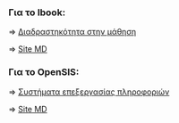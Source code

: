 ### Για το Ibook:

=> [Διαδραστηκότητα στην μάθηση](https://panmour.netlify.app//timeline/interactivity-in-learning/)

=> [Site MD](https://github.com/PanMour/site/blob/master/_timeline/interactivity-in-learning.md)
### Για το OpenSIS:

=> [Συστήματα επεξεργασίας πληροφοριών](https://panmour.netlify.app//slides/information-processing-system/)

=> [Site MD](https://github.com/PanMour/site/blob/master/_slides/information-processing-system.md)
